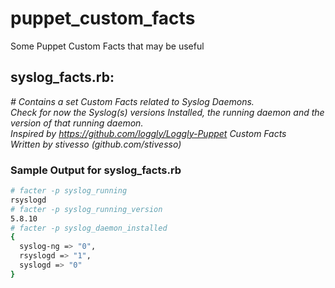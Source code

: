 # puppet_custom_facts
Some Puppet Custom Facts that may be useful

## **syslog_facts.rb:**  

  _# Contains a set Custom Facts related to Syslog Daemons.  
  Check for now the Syslog(s) versions Installed, the running daemon and the version of that running daemon.  
  Inspired by https://github.com/loggly/Loggly-Puppet Custom Facts  
  Written by stivesso (github.com/stivesso)_
    
### Sample Output for syslog_facts.rb
```sh
# facter -p syslog_running
rsyslogd
# facter -p syslog_running_version
5.8.10
# facter -p syslog_daemon_installed
{
  syslog-ng => "0",
  rsyslogd => "1",
  syslogd => "0"
}
```
